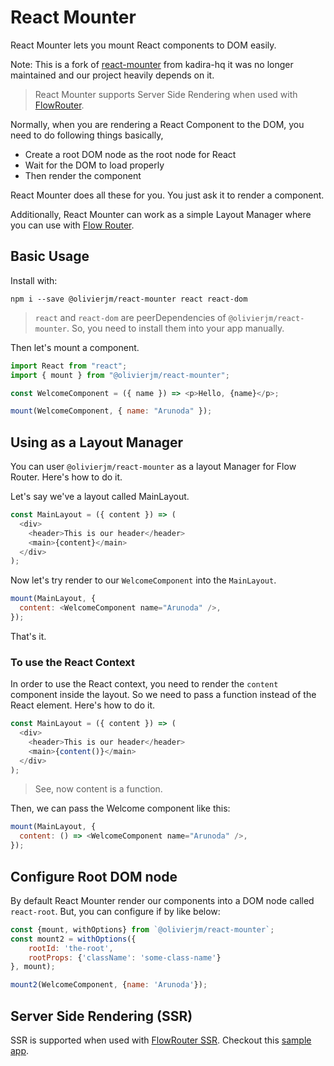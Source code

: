 # React Mounter

React Mounter lets you mount React components to DOM easily.

Note: This is a fork of [react-mounter](https://github.com/kadirahq/react-mounter) from kadira-hq
it was no longer maintained and our project heavily depends on it.

> React Mounter supports Server Side Rendering when used with [FlowRouter](https://github.com/kadirahq/flow-router).

Normally, when you are rendering a React Component to the DOM, you need to do following things basically,

- Create a root DOM node as the root node for React
- Wait for the DOM to load properly
- Then render the component

React Mounter does all these for you. You just ask it to render a component.

Additionally, React Mounter can work as a simple Layout Manager where you can use with [Flow Router](https://github.com/kadirahq/flow-router).

## Basic Usage

Install with:

```
npm i --save @olivierjm/react-mounter react react-dom
```

> `react` and `react-dom` are peerDependencies of `@olivierjm/react-mounter`. So, you need to install them into your app manually.

Then let's mount a component.

```js
import React from "react";
import { mount } from "@olivierjm/react-mounter";

const WelcomeComponent = ({ name }) => <p>Hello, {name}</p>;

mount(WelcomeComponent, { name: "Arunoda" });
```

## Using as a Layout Manager

You can user `@olivierjm/react-mounter` as a layout Manager for Flow Router. Here's how to do it.

Let's say we've a layout called MainLayout.

```js
const MainLayout = ({ content }) => (
  <div>
    <header>This is our header</header>
    <main>{content}</main>
  </div>
);
```

Now let's try render to our `WelcomeComponent` into the `MainLayout`.

```js
mount(MainLayout, {
  content: <WelcomeComponent name="Arunoda" />,
});
```

That's it.

### To use the React Context

In order to use the React context, you need to render the `content` component inside the layout. So we need to pass a function instead of the React element. Here's how to do it.

```js
const MainLayout = ({ content }) => (
  <div>
    <header>This is our header</header>
    <main>{content()}</main>
  </div>
);
```

> See, now content is a function.

Then, we can pass the Welcome component like this:

```js
mount(MainLayout, {
  content: () => <WelcomeComponent name="Arunoda" />,
});
```

## Configure Root DOM node

By default React Mounter render our components into a DOM node called `react-root`. But, you can configure if by like below:

```js
const {mount, withOptions} from `@olivierjm/react-mounter`;
const mount2 = withOptions({
    rootId: 'the-root',
    rootProps: {'className': 'some-class-name'}
}, mount);

mount2(WelcomeComponent, {name: 'Arunoda'});
```

## Server Side Rendering (SSR)

SSR is supported when used with [FlowRouter SSR](https://github.com/kadirahq/flow-router/tree/ssr). Checkout this [sample app](https://github.com/kadira-samples/meteor-data-and-react).
